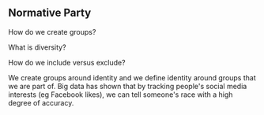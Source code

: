 ##  Normative Party

How do we create groups?

What is diversity?

How do we include versus exclude?

We create groups around identity and we define identity around groups that we are part of. Big data has shown that by tracking people's social media interests (eg Facebook likes), we can tell someone's race with a high degree of accuracy.
